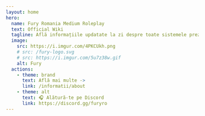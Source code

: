 ```yaml
---
layout: home
hero:
  name: Fury Romania Medium Roleplay
  text: Official Wiki
  tagline: Află informațiile updatate la zi despre toate sistemele prezente pe serverul nostru.
  image:
    src: https://i.imgur.com/4PKCUkh.png
    # src: /fury-logo.svg
    # src: https://i.imgur.com/5u7z38w.gif
    alt: Fury
  actions:
    - theme: brand
      text: Află mai multe ->
      link: /informatii/about
    - theme: alt
      text: 🎧 Alătură-te pe Discord
      link: https://discord.gg/furyro
---
```


<!-- <style>
  body {
    background-image: url('https://i.imgur.com/7wr2IqN.gif');
    background-size: cover;
    background-repeat: no-repeat;
    background-attachment: fixed;
  }

  body::after {
    content: "";
    display: block;
    position: fixed;
    top: 0;
    left: 0;
    width: 100%;
    height: 100%;
    background-image: url('https://i.imgur.com/7wr2IqN.gif');
    background-size: cover;
    background-repeat: no-repeat;
    background-attachment: fixed;
    /* filter: blur(2px); */
    z-index: -1;
  }
</style> -->